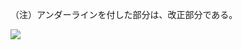 （注）アンダーラインを付した部分は、改正部分である。

![](https://www.nta.go.jp/tmp/d6cb3c06-eccb-4693-ab65-e1e54267218b/images/70efc8fbe0716c439974d917138fc2d85a840822e57cf8f39315b53855efc59d.jpg)